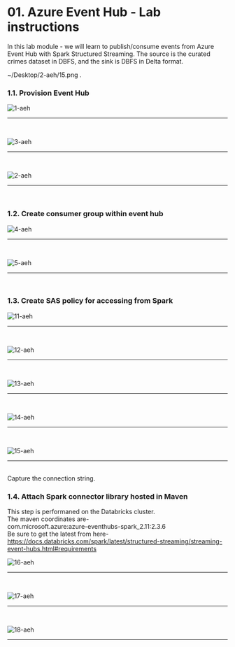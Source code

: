 # 01. Azure Event Hub - Lab instructions

In this lab module - we will learn to publish/consume events from Azure Event Hub with Spark Structured Streaming.  The source is the curated crimes dataset in DBFS, and the sink is DBFS in Delta format.<br>

~/Desktop/2-aeh/15.png  .

### 1.1. Provision Event Hub

![1-aeh](../../../images/2-aeh/1.png)
<br>
<hr>
<br>

![3-aeh](../../../images/2-aeh/3.png)
<br>
<hr>
<br>

![2-aeh](../../../images/2-aeh/2.png)
<br>
<hr>
<br>

### 1.2. Create consumer group within event hub

![4-aeh](../../../images/2-aeh/4.png)
<br>
<hr>
<br>

![5-aeh](../../../images/2-aeh/5.png)
<br>
<hr>
<br>


### 1.3. Create SAS policy for accessing from Spark

![11-aeh](../../../images/2-aeh/11.png)
<br>
<hr>
<br>


![12-aeh](../../../images/2-aeh/12.png)
<br>
<hr>
<br>


![13-aeh](../../../images/2-aeh/13.png)
<br>
<hr>
<br>

![14-aeh](../../../images/2-aeh/14.png)
<br>
<hr>
<br>


![15-aeh](../../../images/2-aeh/15.png)
<br>
<hr>
<br>
Capture the connection string.

### 1.4. Attach Spark connector library hosted in Maven
This step is performaned on the Databricks cluster.
<br>
The maven coordinates are-<br>
com.microsoft.azure:azure-eventhubs-spark_2.11:2.3.6<br>
Be sure to get the latest from here- https://docs.databricks.com/spark/latest/structured-streaming/streaming-event-hubs.html#requirements<br>

![16-aeh](../../../images/2-aeh/16.png)
<br>
<hr>
<br>

![17-aeh](../../../images/2-aeh/17.png)
<br>
<hr>
<br>

![18-aeh](../../../images/2-aeh/18.png)
<br>
<hr>
<br>

